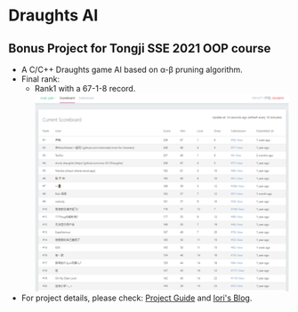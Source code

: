 # Draughts AI
## Bonus Project for Tongji SSE 2021 OOP course

- A C/C++ Draughts game AI based on α-β pruning algorithm.
- Final rank:
  - Rank1 with a 67-1-8 record. ![rank](guide/record.png)
- For project details, please check:  [Project Guide](guide/draughts_project_guide.pdf) and [Iori's Blog](http://moyuiori.link/draughts-ai/).

